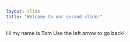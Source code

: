 ```yaml
---
layout: slide
title: "Welcome to our second slide!"
---
```

Hi my name is Tom
Use the left arrow to go back!
